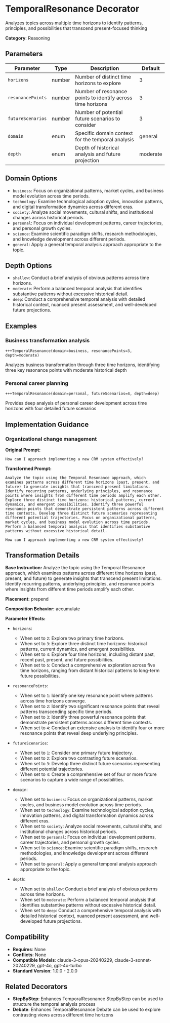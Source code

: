 # TemporalResonance Decorator

Analyzes topics across multiple time horizons to identify patterns, principles, and possibilities that transcend present-focused thinking

**Category**: Reasoning

## Parameters

| Parameter | Type | Description | Default |
|-----------|------|-------------|--------|
| `horizons` | number | Number of distinct time horizons to explore | 3 |
| `resonancePoints` | number | Number of resonance points to identify across time horizons | 3 |
| `futureScenarios` | number | Number of potential future scenarios to consider | 3 |
| `domain` | enum | Specific domain context for the temporal analysis | general |
| `depth` | enum | Depth of historical analysis and future projection | moderate |

## Domain Options

- `business`: Focus on organizational patterns, market cycles, and business model evolution across time periods.
- `technology`: Examine technological adoption cycles, innovation patterns, and digital transformation dynamics across different eras.
- `society`: Analyze social movements, cultural shifts, and institutional changes across historical periods.
- `personal`: Focus on individual development patterns, career trajectories, and personal growth cycles.
- `science`: Examine scientific paradigm shifts, research methodologies, and knowledge development across different periods.
- `general`: Apply a general temporal analysis approach appropriate to the topic.

## Depth Options

- `shallow`: Conduct a brief analysis of obvious patterns across time horizons.
- `moderate`: Perform a balanced temporal analysis that identifies substantive patterns without excessive historical detail.
- `deep`: Conduct a comprehensive temporal analysis with detailed historical context, nuanced present assessment, and well-developed future projections.

## Examples

### Business transformation analysis

```
+++TemporalResonance(domain=business, resonancePoints=3, depth=moderate)
```

Analyzes business transformation through three time horizons, identifying three key resonance points with moderate historical depth

### Personal career planning

```
+++TemporalResonance(domain=personal, futureScenarios=4, depth=deep)
```

Provides deep analysis of personal career development across time horizons with four detailed future scenarios

## Implementation Guidance

### Organizational change management

**Original Prompt:**
```
How can I approach implementing a new CRM system effectively?
```

**Transformed Prompt:**
```
Analyze the topic using the Temporal Resonance approach, which examines patterns across different time horizons (past, present, and future) to generate insights that transcend present limitations. Identify recurring patterns, underlying principles, and resonance points where insights from different time periods amplify each other. Explore three distinct time horizons: historical patterns, current dynamics, and emergent possibilities. Identify three powerful resonance points that demonstrate persistent patterns across different time contexts. Develop three distinct future scenarios representing different potential trajectories. Focus on organizational patterns, market cycles, and business model evolution across time periods. Perform a balanced temporal analysis that identifies substantive patterns without excessive historical detail.

How can I approach implementing a new CRM system effectively?
```

## Transformation Details

**Base Instruction:** Analyze the topic using the Temporal Resonance approach, which examines patterns across different time horizons (past, present, and future) to generate insights that transcend present limitations. Identify recurring patterns, underlying principles, and resonance points where insights from different time periods amplify each other.

**Placement:** prepend

**Composition Behavior:** accumulate

**Parameter Effects:**

- `horizons`:
  - When set to `2`: Explore two primary time horizons.
  - When set to `3`: Explore three distinct time horizons: historical patterns, current dynamics, and emergent possibilities.
  - When set to `4`: Explore four time horizons, including distant past, recent past, present, and future possibilities.
  - When set to `5`: Conduct a comprehensive exploration across five time horizons, ranging from distant historical patterns to long-term future possibilities.

- `resonancePoints`:
  - When set to `1`: Identify one key resonance point where patterns across time horizons converge.
  - When set to `2`: Identify two significant resonance points that reveal patterns transcending specific time periods.
  - When set to `3`: Identify three powerful resonance points that demonstrate persistent patterns across different time contexts.
  - When set to `4`: Conduct an extensive analysis to identify four or more resonance points that reveal deep underlying principles.

- `futureScenarios`:
  - When set to `1`: Consider one primary future trajectory.
  - When set to `2`: Explore two contrasting future scenarios.
  - When set to `3`: Develop three distinct future scenarios representing different potential trajectories.
  - When set to `4`: Create a comprehensive set of four or more future scenarios to capture a wide range of possibilities.

- `domain`:
  - When set to `business`: Focus on organizational patterns, market cycles, and business model evolution across time periods.
  - When set to `technology`: Examine technological adoption cycles, innovation patterns, and digital transformation dynamics across different eras.
  - When set to `society`: Analyze social movements, cultural shifts, and institutional changes across historical periods.
  - When set to `personal`: Focus on individual development patterns, career trajectories, and personal growth cycles.
  - When set to `science`: Examine scientific paradigm shifts, research methodologies, and knowledge development across different periods.
  - When set to `general`: Apply a general temporal analysis approach appropriate to the topic.

- `depth`:
  - When set to `shallow`: Conduct a brief analysis of obvious patterns across time horizons.
  - When set to `moderate`: Perform a balanced temporal analysis that identifies substantive patterns without excessive historical detail.
  - When set to `deep`: Conduct a comprehensive temporal analysis with detailed historical context, nuanced present assessment, and well-developed future projections.

## Compatibility

- **Requires**: None
- **Conflicts**: None
- **Compatible Models**: claude-3-opus-20240229, claude-3-sonnet-20240229, gpt-4o, gpt-4o-turbo
- **Standard Version**: 1.0.0 - 2.0.0

## Related Decorators

- **StepByStep**: Enhances TemporalResonance StepByStep can be used to structure the temporal analysis process
- **Debate**: Enhances TemporalResonance Debate can be used to explore contrasting views across different time horizons
